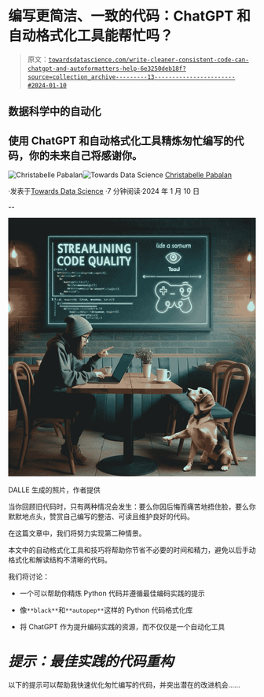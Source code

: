 # 编写更简洁、一致的代码：ChatGPT 和自动格式化工具能帮忙吗？

> 原文：[`towardsdatascience.com/write-cleaner-consistent-code-can-chatgpt-and-autoformatters-help-6e3250deb18f?source=collection_archive---------13-----------------------#2024-01-10`](https://towardsdatascience.com/write-cleaner-consistent-code-can-chatgpt-and-autoformatters-help-6e3250deb18f?source=collection_archive---------13-----------------------#2024-01-10)

## 数据科学中的自动化

## 使用 ChatGPT 和自动格式化工具精炼匆忙编写的代码，你的未来自己将感谢你。

[](https://medium.com/@christabellecp?source=post_page---byline--6e3250deb18f--------------------------------)![Christabelle Pabalan](https://medium.com/@christabellecp?source=post_page---byline--6e3250deb18f--------------------------------)[](https://towardsdatascience.com/?source=post_page---byline--6e3250deb18f--------------------------------)![Towards Data Science](https://towardsdatascience.com/?source=post_page---byline--6e3250deb18f--------------------------------) [Christabelle Pabalan](https://medium.com/@christabellecp?source=post_page---byline--6e3250deb18f--------------------------------)

·发表于[Towards Data Science](https://towardsdatascience.com/?source=post_page---byline--6e3250deb18f--------------------------------) ·7 分钟阅读·2024 年 1 月 10 日

--

![](img/e8a1564f409cd43b3b982b13c79ebefb.png)

DALLE 生成的照片，作者提供

当你回顾旧代码时，只有两种情况会发生：要么你因后悔而痛苦地捂住脸，要么你默默地点头，赞赏自己编写的整洁、可读且维护良好的代码。

在这篇文章中，我们将努力实现第二种情景。

本文中的自动格式化工具和技巧将帮助你节省不必要的时间和精力，避免以后手动格式化和解读结构不清晰的代码。

我们将讨论：

+   一个可以帮助你精炼 Python 代码并遵循最佳编码实践的提示

+   像`**black**`和`**autopep**`这样的 Python 代码格式化库

+   将 ChatGPT 作为提升编码实践的资源，而不仅仅是一个自动化工具

# *提示：最佳实践的代码重构*

以下的提示可以帮助我快速优化匆忙编写的代码，并突出潜在的改进机会……
